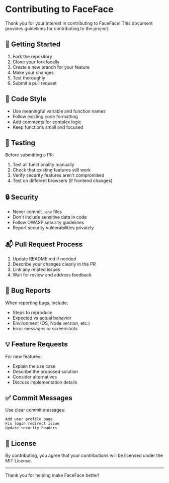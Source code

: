 # Contributing to FaceFace

Thank you for your interest in contributing to FaceFace! This document provides guidelines for contributing to the project.

## 🚀 Getting Started

1. Fork the repository
2. Clone your fork locally
3. Create a new branch for your feature
4. Make your changes
5. Test thoroughly
6. Submit a pull request

## 📝 Code Style

- Use meaningful variable and function names
- Follow existing code formatting
- Add comments for complex logic
- Keep functions small and focused

## 🧪 Testing

Before submitting a PR:

1. Test all functionality manually
2. Check that existing features still work
3. Verify security features aren't compromised
4. Test on different browsers (if frontend changes)

## 🔒 Security

- Never commit `.env` files
- Don't include sensitive data in code
- Follow OWASP security guidelines
- Report security vulnerabilities privately

## 📬 Pull Request Process

1. Update README.md if needed
2. Describe your changes clearly in the PR
3. Link any related issues
4. Wait for review and address feedback

## 🐛 Bug Reports

When reporting bugs, include:

- Steps to reproduce
- Expected vs actual behavior
- Environment (OS, Node version, etc.)
- Error messages or screenshots

## 💡 Feature Requests

For new features:

- Explain the use case
- Describe the proposed solution
- Consider alternatives
- Discuss implementation details

## ✅ Commit Messages

Use clear commit messages:

```
Add user profile page
Fix login redirect issue
Update security headers
```

## 📄 License

By contributing, you agree that your contributions will be licensed under the MIT License.

---

Thank you for helping make FaceFace better!







